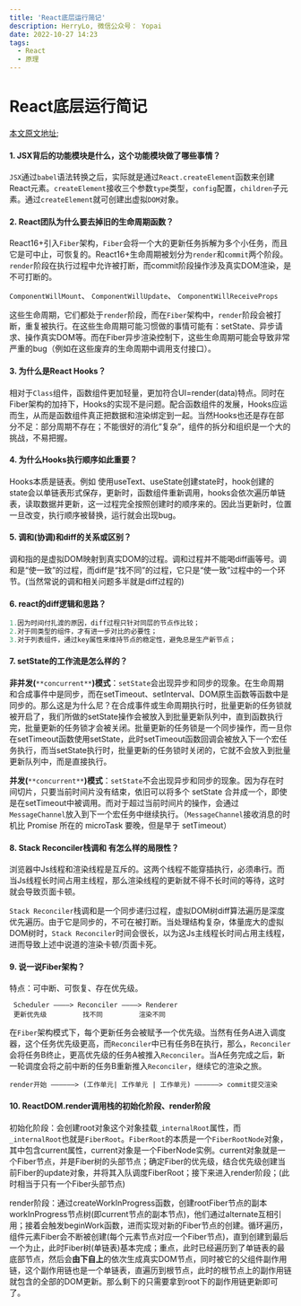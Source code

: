 ```yaml
---
title: 'React底层运行简记'
description: HerryLo, 微信公众号： Yopai
date: 2022-10-27 14:23
tags: 
  - React 
  - 原理 
---
```


# React底层运行简记

[本文原文地址](https://github.com/AttemptWeb/Record/issues/38);

#### 1. JSX背后的功能模块是什么，这个功能模块做了哪些事情？

`JSX`通过`babel`语法转换之后，实际就是通过`React.createElement`函数来创建React元素。`createElement`接收三个参数`type`类型，`config`配置，`children`子元素。通过`createElement`就可创建出虚拟`DOM`对象。


#### 2. React团队为什么要去掉旧的生命周期函数？

React16+引入`Fiber`架构，`Fiber`会将一个大的更新任务拆解为多个小任务，而且它是可中止，可恢复的。React16+生命周期被划分为`render`和`commit`两个阶段。`render`阶段在执行过程中允许被打断，而commit阶段操作涉及真实DOM渲染，是不可打断的。

`ComponentWillMount`、
`ComponentWillUpdate`、
`ComponentWillReceiveProps`

这些生命周期，它们都处于`render`阶段，而在`Fiber`架构中，`render`阶段会被打断，重复被执行。在这些生命周期可能习惯做的事情可能有：setState、异步请求、操作真实DOM等。而在Fiber异步渲染控制下，这些生命周期可能会导致非常严重的bug（例如在这些废弃的生命周期中调用支付接口）。

#### 3. 为什么是React Hooks？

相对于`Class`组件，函数组件更加轻量，更加符合UI=render(data)特点。同时在Fiber架构的加持下，Hooks的实现不是问题。配合函数组件的发展，Hooks应运而生，从而是函数组件真正把数据和渲染绑定到一起。当然Hooks也还是存在部分不足：部分周期不存在；不能很好的消化“复杂”，组件的拆分和组织是一个大的挑战，不易把握。

#### 4. 为什么Hooks执行顺序如此重要？

Hooks本质是链表。例如 使用useText、useState创建state时，hook创建的state会以单链表形式保存，更新时，函数组件重新调用，hooks会依次遍历单链表，读取数据并更新，这一过程完全按照创建时的顺序来的。因此当更新时，位置一旦改变，执行顺序被替换，运行就会出现bug。

#### 5. 调和(协调)和diff的关系或区别？

调和指的是虚拟DOM映射到真实DOM的过程。调和过程并不能喝diff画等号。调和是“使一致”的过程，而diff是“找不同”的过程，它只是“使一致”过程中的一个环节。(当然常说的调和相关问题多半就是diff过程的)

#### 6. react的diff逻辑和思路？

```javascript
1.因为时间付扎渡的原因，diff过程只针对同层的节点作比较；
2.对于同类型的组件，才有进一步对比的必要性；
3.对于列表组件，通过key属性来维持节点的稳定性，避免总是生产新节点；
```

#### 7. setState的工作流是怎么样的？

**非并发(**`**concurrent**`**)模式**：`setState`会出现异步和同步的现象。在生命周期和合成事件中是同步，而在setTimeout、setInterval、DOM原生函数等函数中是同步的。那么这是为什么尼？在合成事件或生命周期执行时，批量更新的任务锁就被开启了，我们所做的setState操作会被放入到批量更新队列中，直到函数执行完，批量更新的任务锁才会被关闭。批量更新的任务锁是一个同步操作，而一旦你在setTimeout函数使用setState，此时setTimeout函数回调会被放入下一个宏任务执行，而当setState执行时，批量更新的任务锁时关闭的，它就不会放入到批量更新队列中，而是直接执行。

**并发(**`**concurrent**`**)模式**：`setState`不会出现异步和同步的现象。因为存在时间切片，只要当前时间片没有结束，依旧可以将多个 setState 合并成一个，即使是在setTimeout中被调用。而对于超过当前时间片的操作，会通过`MessageChannel`放入到下一个宏任务中继续执行。（`MessageChannel`接收消息的时机比 Promise 所在的 microTask 要晚，但是早于 setTimeout）

#### 8. Stack Reconciler栈调和 有怎么样的局限性？

浏览器中Js线程和渲染线程是互斥的。这两个线程不能穿插执行，必须串行。而当Js线程长时间占用主线程，那么渲染线程的更新就不得不长时间的等待，这时就会导致页面卡顿。

`Stack Reconciler`栈调和是一个同步递归过程，虚拟DOM树diff算法遍历是深度优先遍历。由于它是同步的，不可在被打断。当处理结构复杂，体量庞大的虚拟DOM树时，`Stack Reconciler`时间会很长，以为这Js主线程长时间占用主线程，进而导致上述中说道的渲染卡顿/页面卡死。

#### 9. 说一说Fiber架构？

特点：可中断、可恢复、存在优先级。

```
 Scheduler ————> Reconciler ————> Renderer
 更新优先级         找不同         渲染不同
```

在`Fiber`架构模式下，每个更新任务会被赋予一个优先级。当然有任务A进入调度器，这个任务优先级更高，而`Reconciler`中已有任务B在执行，那么，`Reconciler`会将任务B终止，更高优先级的任务A被推入`Reconciler`。当A任务完成之后，新一轮调度会将之前中断的任务B重新推入`Reconciler`，继续它的渲染之旅。

```
render开始 ——————> (工作单元| 工作单元 | 工作单元) ——————> commit提交渲染
```

#### 10. ReactDOM.render调用栈的初始化阶段、render阶段

初始化阶段：会创建root对象这个对象挂载`_internalRoot`属性，而`_internalRoot`也就是`FiberRoot`。`FiberRoot`的本质是一个`FiberRootNode`对象，其中包含current属性，current对象是一个FiberNode实例。current对象就是一个Fiber节点，并是Fiber树的头部节点；确定Fiber的优先级，结合优先级创建当前Fiber的update对象，并将其入队调度FiberRoot；接下来进入render阶段；(此时相当于只有一个Fiber头部节点)

render阶段：通过createWorkInProgress函数，创建rootFiber节点的副本workInProgress节点树(即current节点的副本节点)，他们通过alternate互相引用；接着会触发beginWork函数，进而实现对新的Fiber节点的创建。循环遍历，组件元素Fiber会不断被创建(每个元素节点对应一个Fiber节点)，直到创建到最后一个为止，此时Fiber树(单链表)基本完成；重点，此时已经遍历到了单链表的最底部节点，然后会**由下自上**的依次生成真实DOM节点，同时被它的父组件副作用链，这个副作用链也是一个单链表，直遍历到根节点，此时的根节点上的副作用链就包含的全部的DOM更新。那么剩下的只需要拿到root下的副作用链更新即可了。

